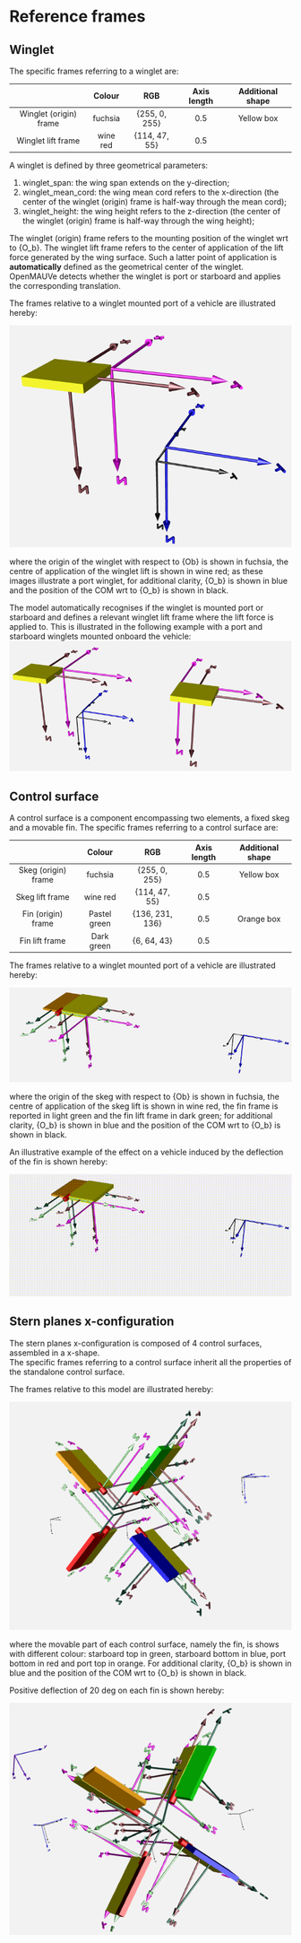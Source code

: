 # Reference frames
  
## Winglet   
The specific frames referring to a winglet are:   

|  | Colour  | RGB | Axis length | Additional shape |
| :---:   | :---: | :---: | :---: | :---: |
| Winglet (origin) frame | fuchsia | {255, 0, 255} | 0.5 | Yellow box |
| Winglet lift frame | wine red | {114, 47, 55} | 0.5 |   |
  
A winglet is defined by three geometrical parameters: 
  1. winglet_span: the wing span extends on the y-direction;    
  2. winglet_mean_cord: the wing mean cord refers to the x-direction (the center of the winglet (origin) frame is half-way through the mean cord);     
  3. winglet_height: the wing height refers to the z-direction (the center of the winglet (origin) frame is half-way through the wing height);     
   
The winglet (origin) frame refers to the mounting position of the winglet wrt to {O_b}. The winglet lift frame refers to the center of application of the lift force generated by the wing surface. Such a latter point of application is **automatically** defined as the geometrical center of the winglet. OpenMAUVe detects whether the winglet is port or starboard and applies the corresponding translation.   
  
The frames relative to a winglet mounted port of a vehicle are illustrated hereby:   
   
<img src="https://github.com/grande-dev/OpenMAUVe/blob/master/images/frames_winglet.png"> 

where the origin of the winglet with respect to {Ob} is shown in fuchsia, the centre of application of the winglet lift is shown in wine red; as these images illustrate a port winglet, for additional clarity, {O_b} is shown in blue and the position of the COM wrt to {O_b} is shown in black.  

The model automatically recognises if the winglet is mounted port or starboard and defines a relevant winglet lift frame where the lift force is applied to. This is illustrated in the following example with a port and starboard winglets mounted onboard the vehicle:  
<img src="https://github.com/grande-dev/OpenMAUVe/blob/master/images/frames_winglet2.png"> 


## Control surface     
A control surface is a component encompassing two elements, a fixed skeg and a movable fin.
The specific frames referring to a control surface are:   

|  | Colour  | RGB | Axis length | Additional shape |
| :---:   | :---: | :---: | :---: | :---: |
| Skeg (origin) frame | fuchsia | {255, 0, 255} | 0.5 | Yellow box |
| Skeg lift frame | wine red | {114, 47, 55} | 0.5 |   |
| Fin (origin) frame | Pastel green | {136, 231, 136} | 0.5 | Orange box |
| Fin lift frame | Dark green | {6, 64, 43} | 0.5 |   |

The frames relative to a winglet mounted port of a vehicle are illustrated hereby:   
   
<img src="https://github.com/grande-dev/OpenMAUVe/blob/master/images/frames_control_surface.png"> 

where the origin of the skeg with respect to {Ob} is shown in fuchsia, the centre of application of the skeg lift is shown in wine red, the fin frame is reported in light green and the fin lift frame in dark green; for additional clarity, {O_b} is shown in blue and the position of the COM wrt to {O_b} is shown in black.  

An illustrative example of the effect on a vehicle induced by the deflection of the fin is shown hereby:  

<img src="https://github.com/grande-dev/OpenMAUVe/blob/master/images/frames_control_surfaces_animation.gif"> 




## Stern planes x-configuration
The stern planes x-configuration is composed of 4 control surfaces, assembled in a x-shape.  
The specific frames referring to a control surface inherit all the properties of the standalone control surface.  

The frames relative to this model are illustrated hereby:   
   
<img src="https://github.com/grande-dev/OpenMAUVe/blob/master/images/frames_control_surface_x_stern.png"> 

where the movable part of each control surface, namely the fin, is shows with different colour: starboard top in green, starboard bottom in blue, port bottom in red and port top in orange. For additional clarity, {O_b} is shown in blue and the position of the COM wrt to {O_b} is shown in black.  

Positive deflection of 20 deg on each fin is shown hereby:  

<img src="https://github.com/grande-dev/OpenMAUVe/blob/master/images/frames_control_surface_x_stern_deflected.png"> 
